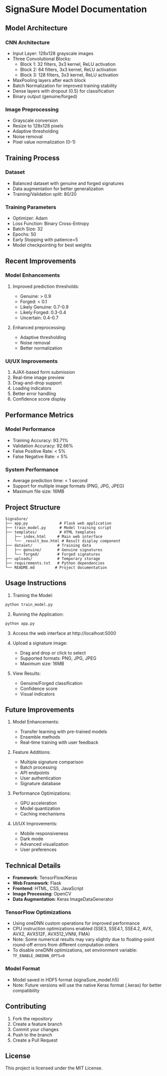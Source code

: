 # SignaSure Model Documentation

## Model Architecture

### CNN Architecture
- Input Layer: 128x128 grayscale images
- Three Convolutional Blocks:
  - Block 1: 32 filters, 3x3 kernel, ReLU activation
  - Block 2: 64 filters, 3x3 kernel, ReLU activation
  - Block 3: 128 filters, 3x3 kernel, ReLU activation
- MaxPooling layers after each block
- Batch Normalization for improved training stability
- Dense layers with dropout (0.5) for classification
- Binary output (genuine/forged)

### Image Preprocessing
- Grayscale conversion
- Resize to 128x128 pixels
- Adaptive thresholding
- Noise removal
- Pixel value normalization (0-1)

## Training Process

### Dataset
- Balanced dataset with genuine and forged signatures
- Data augmentation for better generalization
- Training/Validation split: 80/20

### Training Parameters
- Optimizer: Adam
- Loss Function: Binary Cross-Entropy
- Batch Size: 32
- Epochs: 50
- Early Stopping with patience=5
- Model checkpointing for best weights

## Recent Improvements

### Model Enhancements
1. Improved prediction thresholds:
   - Genuine: > 0.9
   - Forged: < 0.1
   - Likely Genuine: 0.7-0.9
   - Likely Forged: 0.3-0.4
   - Uncertain: 0.4-0.7

2. Enhanced preprocessing:
   - Adaptive thresholding
   - Noise removal
   - Better normalization

### UI/UX Improvements
1. AJAX-based form submission
2. Real-time image preview
3. Drag-and-drop support
4. Loading indicators
5. Better error handling
6. Confidence score display

## Performance Metrics

### Model Performance
- Training Accuracy: 93.71%
- Validation Accuracy: 92.66%
- False Positive Rate: < 5%
- False Negative Rate: < 5%

### System Performance
- Average prediction time: < 1 second
- Support for multiple image formats (PNG, JPG, JPEG)
- Maximum file size: 16MB

## Project Structure
```
SignaSure/
├── app.py              # Flask web application
├── train_model.py      # Model training script
├── templates/          # HTML templates
│   ├── index.html     # Main web interface
│   └── _result_box.html # Result display component
├── dataset/           # Training data
│   ├── genuine/       # Genuine signatures
│   └── forged/        # Forged signatures
├── uploads/           # Temporary storage
├── requirements.txt   # Python dependencies
└── README.md         # Project documentation
```

## Usage Instructions

1. Training the Model:
```bash
python train_model.py
```

2. Running the Application:
```bash
python app.py
```

3. Access the web interface at http://localhost:5000

4. Upload a signature image:
   - Drag and drop or click to select
   - Supported formats: PNG, JPG, JPEG
   - Maximum size: 16MB

5. View Results:
   - Genuine/Forged classification
   - Confidence score
   - Visual indicators

## Future Improvements

1. Model Enhancements:
   - Transfer learning with pre-trained models
   - Ensemble methods
   - Real-time training with user feedback

2. Feature Additions:
   - Multiple signature comparison
   - Batch processing
   - API endpoints
   - User authentication
   - Signature database

3. Performance Optimizations:
   - GPU acceleration
   - Model quantization
   - Caching mechanisms

4. UI/UX Improvements:
   - Mobile responsiveness
   - Dark mode
   - Advanced visualization
   - User preferences

## Technical Details

- **Framework**: TensorFlow/Keras
- **Web Framework**: Flask
- **Frontend**: HTML, CSS, JavaScript
- **Image Processing**: OpenCV
- **Data Augmentation**: Keras ImageDataGenerator

### TensorFlow Optimizations
- Using oneDNN custom operations for improved performance
- CPU instruction optimizations enabled (SSE3, SSE4.1, SSE4.2, AVX, AVX2, AVX512F, AVX512_VNNI, FMA)
- Note: Some numerical results may vary slightly due to floating-point round-off errors from different computation orders
- To disable oneDNN optimizations, set environment variable: `TF_ENABLE_ONEDNN_OPTS=0`

### Model Format
- Model saved in HDF5 format (signaSure_model.h5)
- Note: Future versions will use the native Keras format (.keras) for better compatibility

## Contributing

1. Fork the repository
2. Create a feature branch
3. Commit your changes
4. Push to the branch
5. Create a Pull Request

## License

This project is licensed under the MIT License. 